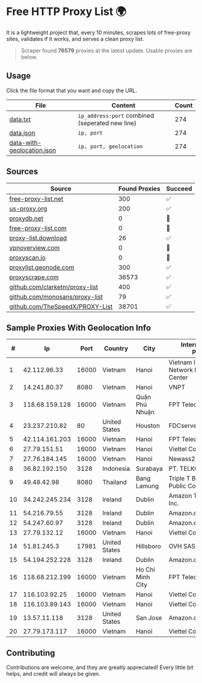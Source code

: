 
# Free HTTP Proxy List 🌍

It is a lightweight project that, every 10 minutes, scrapes lots of free-proxy sites, validates if it works, and serves a clean proxy list.


> Scraper found **76579** proxies at the latest update. Usable proxies are below.

## Usage

Click the file format that you want and copy the URL.


|File|Content|Count|
|----|-------|-----|
|[data.txt](https://raw.githubusercontent.com/themiralay/Proxy-List-World/master/data.txt)|`ip_address:port` combined (seperated new line)|274|
|[data.json](https://raw.githubusercontent.com/themiralay/Proxy-List-World/master/data.json)|`ip, port`|274|
|[data-with-geolocation.json](https://raw.githubusercontent.com/themiralay/Proxy-List-World/master/data-with-geolocation.json)|`ip, port, geolocation`|274|

## Sources

|Source|Found Proxies|Succeed|
|------|-------------|-------|
|[free-proxy-list.net](https://free-proxy-list.net)|300|✅|
|[us-proxy.org](https://www.us-proxy.org)|200|✅|
|[proxydb.net](http://proxydb.net)|0|🚫|
|[free-proxy-list.com](https://free-proxy-list.com/?page=&port=&type%5B%5D=http&type%5B%5D=https&up_time=0&search=Search)|0|🚫|
|[proxy-list.download](https://www.proxy-list.download/HTTP)|26|✅|
|[vpnoverview.com](https://vpnoverview.com/privacy/anonymous-browsing/free-proxy-servers)|0|🚫|
|[proxyscan.io](https://www.proxyscan.io)|0|🚫|
|[proxylist.geonode.com](https://proxylist.geonode.com/api/proxy-list?limit=300&page=1&sort_by=lastChecked&sort_type=desc&protocols=http,https)|300|✅|
|[proxyscrape.com](https://api.proxyscrape.com/v2/?request=displayproxies&protocol=http&timeout=10000&country=all&ssl=all&anonymity=all)|36573|✅|
|[github.com/clarketm/proxy-list](https://raw.githubusercontent.com/clarketm/proxy-list/master/proxy-list-raw.txt)|400|✅|
|[github.com/monosans/proxy-list](https://raw.githubusercontent.com/monosans/proxy-list/main/proxies/http.txt)|79|✅|
|[github.com/TheSpeedX/PROXY-List](https://raw.githubusercontent.com/TheSpeedX/PROXY-List/master/http.txt)|38701|✅|


## Sample Proxies With Geolocation Info

|#|Ip|Port|Country|City|Internet Service Provider|
|-|--|----|-------|----|-------------------------|
|1|42.112.96.33|16000|Vietnam|Hanoi|Vietnam Internet Network Information Center|
|2|14.241.80.37|8080|Vietnam|Hanoi|VNPT|
|3|118.68.159.128|16000|Vietnam|Quận Phú Nhuận|FPT Telecom Company|
|4|23.237.210.82|80|United States|Houston|FDCservers.net|
|5|42.114.161.203|16000|Vietnam|Hanoi|FPT Telecom Company|
|6|27.79.151.51|16000|Vietnam|Hanoi|Viettel Corporation|
|7|27.76.184.145|16000|Vietnam|Hanoi|Newass2011xDSLHCMC|
|8|36.82.192.150|3128|Indonesia|Surabaya|PT. TELKOM INDONESIA|
|9|49.48.42.98|8080|Thailand|Bang Lamung|Triple T Broadband Public Company Limited|
|10|34.242.245.234|3128|Ireland|Dublin|Amazon Technologies Inc.|
|11|54.216.79.55|3128|Ireland|Dublin|Amazon.com, Inc.|
|12|54.247.60.97|3128|Ireland|Dublin|Amazon.com, Inc.|
|13|27.79.132.12|16000|Vietnam|Hanoi|Viettel Corporation|
|14|51.81.245.3|17981|United States|Hillsboro|OVH SAS|
|15|54.194.252.228|3128|Ireland|Dublin|Amazon.com, Inc.|
|16|118.68.212.199|16000|Vietnam|Ho Chi Minh City|FPT Telecom Company|
|17|116.103.92.25|16000|Vietnam|Hanoi|Viettel Corporation|
|18|116.103.89.143|16000|Vietnam|Hanoi|Viettel Corporation|
|19|13.57.11.118|3128|United States|San Jose|Amazon.com, Inc.|
|20|27.79.173.117|16000|Vietnam|Hanoi|Viettel Corporation|



## Contributing

Contributions are welcome, and they are greatly appreciated! Every
little bit helps, and credit will always be given.

